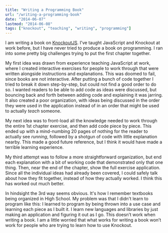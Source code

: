 ```yaml
---
title: "Writing a Programming Book"
url: "/writing-a-programming-book"
date: "2014-06-07"
lastmod: "2014-06-08"
tags: ["knockout", "teaching", "writing", "programming"]
---
```


I am writing a book on [KnockoutJS](http://knockoutjs.com/index.html). I've taught JavaScript and Knockout at work before, but I have never tried to produce a book on programming. I ran into some pretty big challenges trying to put the first chapter together.

My first idea was drawn from experience teaching JavaScript at work, where I created interactive exercises for people to work through that were written alongside instructions and explanations. This was doomed to fail, since books are not interactive. After putting a bunch of code together I tried to break it down step-by-step, but could not find a good order to do so. I wanted readers to be able to add code as ideas were discussed, but bouncing back and forth between adding code and explaining it was jarring. It also created a poor organization, with ideas being discussed in the order they were used in the application instead of in an order that might be used to actually *teach* someone.

My next idea was to front-load all the knowledge needed to work through the entire 1st chapter exercise, and then add code piece by piece. This ended up with a mind-numbing 20 pages of nothing for the reader to actually see *running*, followed by a shotgun of code with little explanation nearby. This made a good future reference, but I think it would have made a terrible learning experience.

My third attempt was to follow a more straightforward organization, but end each explanation with a bit of working code that demonstrated only that one thing. Then, near the end of the chapter, show the full exercise application. Since all the individual ideas had already been covered, I could safely talk about how they fit together, instead of how they actually worked. I think this has worked out much better.

In hindsight the 3rd way seems obvious. It's how I remember textbooks being organized in High School. My problem was that I didn't learn to program like this: I learned to program by being thrown into a use case and learning each piece as I built it. I learn new languages and libraries by just making an application and figuring it out as I go. This doesn’t work when writing a book. I am a little worried that what works for writing a book won’t work for people who are trying to learn how to use Knockout.
